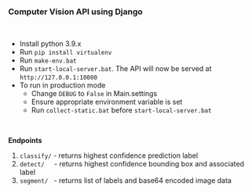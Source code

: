 ### **Computer Vision API using Django**

<br>

- Install python 3.9.x
- Run `pip install virtualenv`
- Run `make-env.bat`
- Run `start-local-server.bat`. The API will now be served at `http://127.0.0.1:10000`
- To run in production mode
    - Change `DEBUG` to `False` in Main.settings
    - Ensure appropriate environment variable is set
    - Run `collect-static.bat` before `start-local-server.bat`

<br>

**Endpoints**

1. `classify/` - returns highest confidence prediction label
2. `detect/` &nbsp;&nbsp;&nbsp; - returns highest confidence bounding box and associated label
3. `segment/` &nbsp; - returns list of labels and base64 encoded image data

<br>
